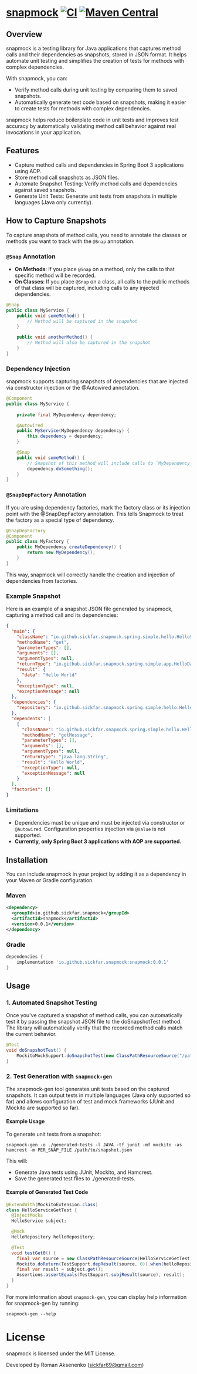 # [snapmock](https://github.com/sickfar/snapmock) [![CI](https://github.com/sickfar/snapmock/actions/workflows/maven.yml/badge.svg?branch=main)](https://github.com/sickfar/snapmock/actions/workflows/maven.yml) [![Maven Central](https://img.shields.io/maven-central/v/io.github.sickfar/snapmock.svg)](http://search.maven.org/#search%7Cga%7C1%7Cg%3A%22io.github.sickfar%22)

## Overview
snapmock is a testing library for Java applications that captures method calls and their dependencies as snapshots, stored in JSON format. It helps automate unit testing and simplifies the creation of tests for methods with complex dependencies.

With snapmock, you can:

- Verify method calls during unit testing by comparing them to saved snapshots.
- Automatically generate test code based on snapshots, making it easier to create tests for methods with complex dependencies.

snapmock helps reduce boilerplate code in unit tests and improves test accuracy by automatically validating method call behavior against real invocations in your application.

## Features
- Capture method calls and dependencies in Spring Boot 3 applications using AOP.
- Store method call snapshots as JSON files.
- Automate Snapshot Testing: Verify method calls and dependencies against saved snapshots.
- Generate Unit Tests: Generate unit tests from snapshots in multiple languages (Java only currently).

## How to Capture Snapshots

To capture snapshots of method calls, you need to annotate the classes or methods you want to track with the `@Snap` annotation.

### `@Snap` Annotation

- **On Methods**: If you place `@Snap` on a method, only the calls to that specific method will be recorded.
- **On Classes**: If you place `@Snap` on a class, all calls to the public methods of that class will be captured, including calls to any injected dependencies.

```java
@Snap
public class MyService {
    public void someMethod() {
        // Method will be captured in the snapshot
    }

    public void anotherMethod() {
        // Method will also be captured in the snapshot
    }
}
```
### Dependency Injection
snapmock supports capturing snapshots of dependencies that are injected via constructor injection or the @Autowired annotation.

```java
@Component
public class MyService {
    
    private final MyDependency dependency;

    @Autowired
    public MyService(MyDependency dependency) {
        this.dependency = dependency;
    }

    @Snap
    public void someMethod() {
        // Snapshot of this method will include calls to `MyDependency` methods
        dependency.doSomething();
    }
}
```

### `@SnapDepFactory` Annotation
If you are using dependency factories, mark the factory class or its injection point with the @SnapDepFactory annotation.
This tells Snapmock to treat the factory as a special type of dependency.

```java
@SnapDepFactory
@Component
public class MyFactory {
    public MyDependency createDependency() {
        return new MyDependency();
    }
}
```
This way, snapmock will correctly handle the creation and injection of dependencies from factories.

### Example Snapshot

Here is an example of a snapshot JSON file generated by snapmock, capturing a method call and its dependencies:
```json
{
  "main": {
    "className": "io.github.sickfar.snapmock.spring.simple.hello.HelloService",
    "methodName": "get",
    "parameterTypes": [],
    "arguments": [],
    "argumentTypes": null,
    "returnType": "io.github.sickfar.snapmock.spring.simple.app.HelloData",
    "result": {
      "data": "Hello World"
    },
    "exceptionType": null,
    "exceptionMessage": null
  },
  "dependencies": {
    "repository": "io.github.sickfar.snapmock.spring.simple.hello.HelloRepository"
  },
  "dependents": [
    {
      "className": "io.github.sickfar.snapmock.spring.simple.hello.HelloRepository",
      "methodName": "getMessage",
      "parameterTypes": [],
      "arguments": [],
      "argumentTypes": null,
      "returnType": "java.lang.String",
      "result": "Hello World",
      "exceptionType": null,
      "exceptionMessage": null
    }
  ],
  "factories": []
}
```

### Limitations
- Dependencies must be unique and must be injected via constructor or `@Autowired`. Configuration properties injection via `@Value` is not supported.
- **Currently, only Spring Boot 3 applications with AOP are supported.**

## Installation

You can include snapmock in your project by adding it as a dependency in your Maven or Gradle configuration.

### Maven
```xml
<dependency>
  <groupId>io.github.sickfar.snapmock</groupId>
  <artifactId>snapmock</artifactId>
  <version>0.0.1</version>
</dependency>
```
### Gradle
```groovy
dependencies {
    implementation 'io.github.sickfar.snapmock:snapmock:0.0.1'
}
```

## Usage

### 1. Automated Snapshot Testing
Once you've captured a snapshot of method calls, you can automatically test it by passing the snapshot JSON file to the doSnapshotTest method. 
The library will automatically verify that the recorded method calls match the current behavior.

```java
@Test
void doSnapshotTest() {
    MockitoMockSupport.doSnapshotTest(new ClassPathResourceSource("/path/to/snapshot.json"));
}
```

### 2. Test Generation with `snapmock-gen`
The snapmock-gen tool generates unit tests based on the captured snapshots. 
It can output tests in multiple languages (Java only supported so far) and allows configuration of test and mock frameworks (JUnit and Mockito are supported so far).

#### Example Usage

To generate unit tests from a snapshot:
```shell
snapmock-gen -o ./generated-tests -l JAVA -tf junit -mf mockito -as hamcrest -m PER_SNAP_FILE /path/to/snapshot.json
```
This will:
- Generate Java tests using JUnit, Mockito, and Hamcrest.
- Save the generated test files to ./generated-tests.

#### Example of Generated Test Code
```java
@ExtendWith(MockitoExtension.class)
class HelloServiceGetTest {
  @InjectMocks
  HelloService subject;

  @Mock
  HelloRepository helloRepository;

  @Test
  void testGet0() {
    final var source = new ClassPathResourceSource(HelloServiceGetTest.class, "HelloService_get_0.json");
    Mockito.doReturn(TestSupport.depResult(source, 0)).when(helloRepository).getMessage();
    final var result = subject.get();
    Assertions.assertEquals(TestSupport.subjResult(source), result);
  }
}
```

For more information about `snapmock-gen`, you can display help information for snapmock-gen by running:
```shell
snapmock-gen --help
```

# License
snapmock is licensed under the MIT License.

Developed by Roman Aksenenko (sickfar69@gmail.com)
